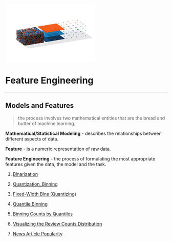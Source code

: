 ![png](image/feature_engineering.png)

# Feature Engineering
---


## Models and Features

> the process involves two mathematical entities that are the bread and butter of machine learning.

**Mathematical/Statistical Modeling** - describes the relationships between different aspects of data.

**Feature** - is a numeric representation of raw data.

**Feature Engineering** - the process of formulating the most appropriate features given the data, the model and the task.



1. [Binarization](https://github.com/CFerraren/Feature-Engineering-for-Machine-Learning/blob/master/2-1_Binarization.ipynb)

2. [Quantization_Binning](https://github.com/CFerraren/Feature-Engineering-for-Machine-Learning/blob/master/2-2_Quantization_Binning.ipynb)

3. [Fixed-Width Bins (Quantizing)](https://github.com/CFerraren/Feature-Engineering-for-Machine-Learning/blob/master/2-3_Fixed-Width%20Bins%20(Quantizing).ipynb)

4. [Quantile Binning](https://github.com/CFerraren/Feature-Engineering-for-Machine-Learning/blob/master/2-4_Quantile%20Binning.ipynb)

5. [Binning Counts by Quantiles](https://github.com/CFerraren/Feature-Engineering-for-Machine-Learning/blob/master/2-5_Binning%20Counts%20by%20Quantiles.ipynb)

6. [Visualizing the Review Counts Distribution](https://github.com/CFerraren/Feature-Engineering-for-Machine-Learning/blob/master/2-6_Visualizing%20the%20Review%20Counts%20Distribution.ipynb)

7. [News Article Popularity](https://github.com/CFerraren/Feature-Engineering-for-Machine-Learning/blob/master/2-7_News%20Article%20Popularity.ipynb)